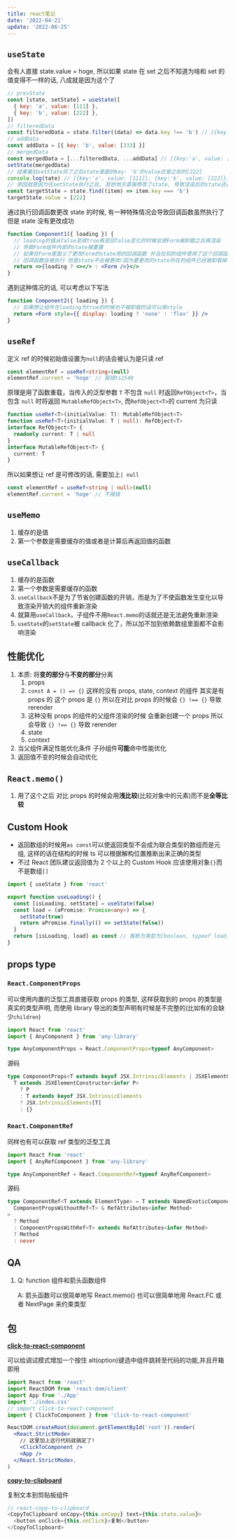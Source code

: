 ```yaml
---
title: react笔记
date: '2022-04-21'
update: '2022-06-25'
---
```


## `useState`

会有人直接 state.value = hoge, 所以如果 state 在 set 之后不知道为啥和 set 的值变得不一样的话, 八成就是因为这个了

```jsx
// prevState
const [state, setState] = useState([
  { key: 'a', value: [111] },
  { key: 'b', value: [222] },
])
// filteredData
const filteredData = state.filter((data) => data.key !== 'b') // [{key:'a', value: [111]}]
// addData
const addData = [{ key: 'b', value: [333] }]
// mergedData
const mergedData = [...filteredData, ...addData] // [{key:'a', value: [111]}, {key:'b', value: [333]}]
setState(mergedData)
// 结果最后setState完了之后state里面的key: 'b'的value还是之前的[222]
console.log(tate) // [{key:'a', value: [111]}, {key:'b', value: [222]}]
// 原因就是因为在setState执行之后, 其他地方直接修改了state, 导致渲染后的state还是之前的里面的key: 'b'的value还是之前的[222]
const targetState = state.find((item) => item.key === 'b')
targetState.value = [222]
```

通过执行回调函数更改 state 的时候, 有一种特殊情况会导致回调函数虽然执行了但是 state 没有更改成功

```jsx
function Component1({ loading }) {
  // loading的值从false变成true再变回false变化的时候会使Form被卸载之后再渲染
  // 导致Form组件内部的state被重置
  // 如果在Form里面义了更改Form的state用的回调函数 并且在别的组件使用了这个回调函数的话
  // 回调函数会被执行 但是state不会被更改(因为要更改的state所在的组件已经被卸载掉了)
  return <>{loading ? <></> : <Form />}</>
}
```

遇到这种情况的话, 可以考虑以下写法

```jsx
function Component2({ loading }) {
  // 如果想让组件在loading为true的时候也不被卸载的话可以用style
  return <Form style={{ display: loading ? 'none' : 'flex' }} />
}
```

## `useRef`

定义 ref 的时候初始值设置为`null`的话会被认为是只读 ref

```ts
const elementRef = useRef<string>(null)
elementRef.current = 'hoge' // 报错ts2540
```

原理是用了函数重载，当传入的泛型参数 `T` 不包含 `null` 时返回`RefObject<T>`，当包含 `null` 时将返回 `MutableRefObject<T>`, 而`RefObject<T>`的 current 为只读

```ts
function useRef<T>(initialValue: T): MutableRefObject<T>
function useRef<T>(initialValue: T | null): RefObject<T>
interface RefObject<T> {
  readonly current: T | null
}
interface MutableRefObject<T> {
  current: T
}
```

所以如果想让 ref 是可修改的话, 需要加上`| null`

```ts
const elementRef = useRef<string | null>(null)
elementRef.current = 'hoge' // 不报错
```

## `useMemo`

1. 缓存的是值
2. 第一个参数是需要缓存的值或者是计算后再返回值的函数

## `useCallback`

1. 缓存的是函数
2. 第一个参数是需要缓存的函数
3. `useCallback`不是为了节省创建函数的开销，而是为了不使函数发生变化以导致渲染开销大的组件重新渲染
4. 就算用`useCallback`，子组件不用`React.memo`的话就还是无法避免重新渲染
5. `useState`的`setState`被 callback 化了，所以加不加到依赖数组里面都不会影响渲染

## 性能优化

1. 本质: 将**变的部分**与**不变的部分**分离
   1. props
   1. `const A = () => {}` 这样的没有 props, state, context 的组件 其实是有 props 的 这个 props 是 `{}` 所以在对比 props 的时候会 `{} !== {}` 导致 rerender
   1. 这种没有 props 的组件的父组件渲染的时候 会重新创建一个 props 所以会导致 `{} !== {}` 导致 rerender
   1. state
   1. context
2. 当父组件满足性能优化条件 子孙组件**可能**命中性能优化
3. 返回值不变的时候会自动优化

## `React.memo()`

1. 用了这个之后 对比 props 的时候会用**浅比较**(比较对象中的元素)而不是**全等比较**

## Custom Hook

- 返回数组的时候用`as const`可以使返回类型不会成为联合类型的数组而是元组, 这样的话在结构的时候 ts 可以根据解构位置推断出来正确的类型
- 不过 React 团队建议返回值为 2 个以上的 Custom Hook 应该使用对象`{}`而不是数组`[]`

```ts
import { useState } from 'react'

export function useLoading() {
  const [isLoading, setState] = useState(false)
  const load = (aPromise: Promise<any>) => {
    setState(true)
    return aPromise.finally(() => setState(false))
  }
  return [isLoading, load] as const // 推断为类型为[boolean, typeof load]的元组而不是为联合类型(boolean | typeof load)的数组(boolean | typeof load)[]
}
```

## props type

### `React.ComponentProps`

可以使用内置的泛型工具直接获取 props 的类型, 这样获取到的 props 的类型是真实的类型声明, 而使用 library 导出的类型声明有时候是不完整的(比如有的会缺少`children`)

```ts
import React from 'react'
import { AnyComponent } from 'any-library'

type AnyComponentProps = React.ComponentProps<typeof AnyComponent>
```

源码

```ts
type ComponentProps<T extends keyof JSX.IntrinsicElements | JSXElementConstructor<any>> =
  T extends JSXElementConstructor<infer P>
    ? P
    : T extends keyof JSX.IntrinsicElements
    ? JSX.IntrinsicElements[T]
    : {}
```

### `React.ComponentRef`

同样也有可以获取 ref 类型的泛型工具

```ts
import React from 'react'
import { AnyRefComponent } from 'any-library'

type AnyComponentRef = React.ComponentRef<typeof AnyRefComponent>
```

源码

```ts
type ComponentRef<T extends ElementType> = T extends NamedExoticComponent<
  ComponentPropsWithoutRef<T> & RefAttributes<infer Method>
>
  ? Method
  : ComponentPropsWithRef<T> extends RefAttributes<infer Method>
  ? Method
  : never
```

## QA

1. Q: function 组件和箭头函数组件

   A: 箭头函数可以很简单地写 React.memo() 也可以很简单地用 React.FC 或者 NextPage 来约束类型

## 包

**[click-to-react-component](https://github.com/ericclemmons/click-to-component)**

可以给调试模式增加一个按住 alt(option)键选中组件跳转至代码的功能,并且开箱即用

```jsx
import React from 'react'
import ReactDOM from 'react-dom/client'
import App from './App'
import './index.css'
// import click-to-react-component
import { ClickToComponent } from 'click-to-react-component'

ReactDOM.createRoot(document.getElementById('root')).render(
  <React.StrictMode>
    // 这里加上这行代码就搞定了!
    <ClickToComponent />
    <App />
  </React.StrictMode>,
)
```

**[copy-to-clipboard](https://github.com/nkbt/react-copy-to-clipboard)**

复制文本到剪贴板组件

```js
// react-copy-to-clipboard
<CopyToClipboard onCopy={this.onCopy} text={this.state.value}>
  <button onClick={this.onClick}>复制</button>
</CopyToClipboard>
```
